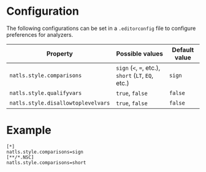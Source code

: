 # Configuration

The following configurations can be set in a `.editorconfig` file to configure preferences for analyzers.

| Property | Possible values | Default value |
| --- | --- | --- |
| `natls.style.comparisons` | `sign` (`<`, `=`, etc.), `short` (`LT`, `EQ`, etc.) | `sign` |
| `natls.style.qualifyvars` | `true`, `false` | `false` |
| `natls.style.disallowtoplevelvars` | `true`, `false` | `false` |


# Example

```editorconfig
[*]
natls.style.comparisons=sign
[**/*.NSC]
natls.style.comparisons=short
```
